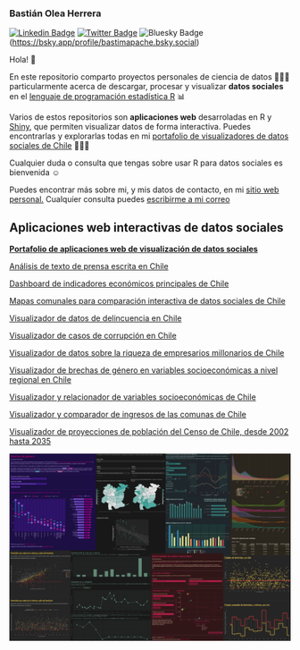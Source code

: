 ### Bastián Olea Herrera

[![Linkedin Badge](https://img.shields.io/badge/-bastianolea-blue?style=flat&logo=Linkedin&logoColor=white&link=https://www.linkedin.com/in/bastianolea/)](https://www.linkedin.com/in/bastianolea/) [![Twitter Badge](https://img.shields.io/badge/-bastianolea-grey?style=flat&logo=X&logoColor=white&link=https://x.com/bastimapache)](https://x.com/bastimapache)
![Bluesky Badge](https://img.shields.io/badge/-bastianolea-grey?style=flat&logo=bluesky&logoColor=white&link=https://bsky.app/profile/bastimapache.bsky.social)(https://bsky.app/profile/bastimapache.bsky.social)

Hola! 🌸

En este repositorio comparto proyectos personales de ciencia de datos 👩🏻‍🔬 particularmente acerca de descargar, procesar y visualizar **datos sociales** en el [lenguaje de programación estadística R](https://www.r-project.org) 📊

Varios de estos repositorios son **aplicaciones web** desarroladas en R y [Shiny](https://shiny.posit.co), que permiten visualizar datos de forma interactiva. Puedes encontrarlas y explorarlas todas en mi [portafolio de visualizadores de datos sociales de Chile](https://bastianolea.github.io/shiny_apps/) 👩🏻‍💻

Cualquier duda o consulta que tengas sobre usar R para datos sociales es bienvenida ☺️

Puedes encontrar más sobre mi, y mis datos de contacto, en mi [sitio web personal.](https://bastian.olea.biz) Cualquier consulta puedes [escribirme a mi correo](mailto:bastianolea@gmail.com)

## Aplicaciones web interactivas de datos sociales

**[Portafolio de aplicaciones web de visualización de datos sociales](https://bastianolea.github.io/shiny_apps/)**

[Análisis de texto de prensa escrita en Chile](https://bastianoleah.shinyapps.io/prensa_chile/)

[Dashboard de indicadores económicos principales de Chile](https://bastianoleah.shinyapps.io/economia_chile)

[Mapas comunales para comparación interactiva de datos sociales de Chile](https://bastianoleah.shinyapps.io/comparador_mapas_chile)

[Visualizador de datos de delincuencia en Chile](https://bastianoleah.shinyapps.io/delincuencia_chile/)

[Visualizador de casos de corrupción en Chile](https://bastianoleah.shinyapps.io/corrupcion_chile/)

[Visualizador de datos sobre la riqueza de empresarios millonarios de Chile](https://bastianoleah.shinyapps.io/millonarios_chile/)

[Visualizador de brechas de género en variables socioeconómicas a nivel regional en Chile](https://bastianoleah.shinyapps.io/casen_brechas_genero/)

[Visualizador y relacionador de variables socioeconómicas de Chile](https://bastianoleah.shinyapps.io/casen_relacionador/)

[Visualizador y comparador de ingresos de las comunas de Chile](https://bastianoleah.shinyapps.io/casen_comparador_ingresos/)

[Visualizador de proyecciones de población del Censo de Chile, desde 2002 hasta 2035](https://bastianoleah.shinyapps.io/censo_proyecciones/)

[![](pantallazo_2.png)](https://bastianolea.github.io/shiny_apps/)
